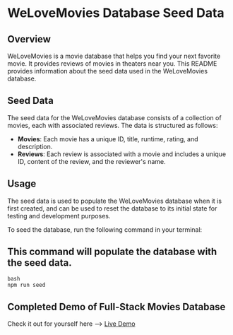 # WeLoveMovies Database Seed Data

## Overview

WeLoveMovies is a movie database that helps you find your next favorite movie. It provides reviews of movies in theaters near you. This README provides information about the seed data used in the WeLoveMovies database.

## Seed Data

The seed data for the WeLoveMovies database consists of a collection of movies, each with associated reviews. The data is structured as follows:

- **Movies**: Each movie has a unique ID, title, runtime, rating, and description.
- **Reviews**: Each review is associated with a movie and includes a unique ID, content of the review, and the reviewer's name.

## Usage

The seed data is used to populate the WeLoveMovies database when it is first created, and can be used to reset the database to its initial state for testing and development purposes.

To seed the database, run the following command in your terminal:

## This command will populate the database with the seed data.
```
bash
npm run seed
```
## Completed Demo of Full-Stack Movies Database

Check it out for yourself here --> [Live Demo](https://davidswelovemoviesdatabase.onrender.com/)
